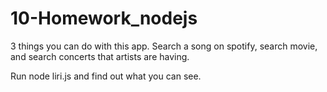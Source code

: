 # 10-Homework_nodejs

3 things you can do with this app. Search a song on spotify, search movie, and search concerts that artists are having.

Run node liri.js and find out what you can see.
